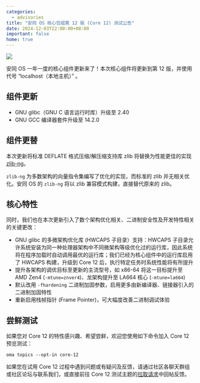```yaml
---
categories:
  - advisories
title: "安同 OS 核心包组第 12 版 (Core 12) 测试公告"
date: 2024-12-03T22:00:00+08:00
important: false
home: true
---
```

![](/assets/news/aosc-os-core-12.png)


安同 OS 一年一度的核心组件更新来了！本次核心组件将更新到第 12 版，并使用代号 “localhost（本地主机）” 。

## 组件更新

- GNU glibc（GNU C 语言运行时库）升级至 2.40
- GNU GCC 编译器套件升级至 14.2.0

## 组件更替

本次更新将标准 DEFLATE 格式压缩/解压缩支持库 zlib 将替换为性能更佳的实现 [zlib-ng](https://github.com/zlib-ng/zlib-ng)。

`zlib-ng` 为多数架构的向量指令集编写了优化的实现，而标准的 zlib 并无相关优化。安同 OS 的 `zlib-ng` 将以 zlib 兼容模式构建，直接替代原来的 zlib。

## 核心特性

同时，我们也在本次更新引入了数个架构优化相关、二进制安全性及开发特性相关的关键更改：

- GNU glibc 的多微架构优化库 (HWCAPS 子目录）支持：HWCAPS 子目录允许系统安装为同一种处理器架构中不同微架构等级优化过的运行库，因此系统将在程序加载时自动调用最优的运行库；我们已经为核心组件中的运行库启用了 HWCAPS 构建，升级到 Core 12 后，执行特定任务时系统性能将有所提升
- 提升各架构的调优目标至更新的主流型号，如 x86-64 将这一目标提升至 AMD Zen4 (`-mtune=znver4`)、龙架构提升至 LA664 核心 (`-mtune=la664`)
- 默认改用 `-fhardening` 二进制加固参数，启用更多由新编译器、链接器引入的二进制加固特性
- 重新启用栈帧指针 (Frame Pointer)，可大幅度改善二进制调试体验

## 尝鲜测试

如果您对 Core 12 的特性感兴趣、希望尝鲜，欢迎您使用如下命令加入 Core 12 预览测试：
```
oma topics --opt-in core-12
```
如果您在试用 Core 12 过程中遇到问题或有疑问及反馈，请通过社区各聊天群组或社区论坛与联系我们，或直接前往 Core 12 测试主题的[拉取请求](https://github.com/AOSC-Dev/aosc-os-abbs/pull/5863)中回帖反馈。
